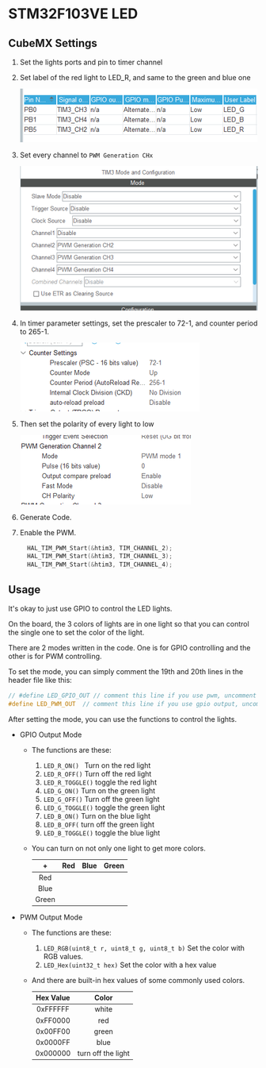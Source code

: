 # STM32F103VE LED

## CubeMX Settings

1. Set the lights ports and pin to timer channel

2. Set label of the red light to LED_R, and same to the green and blue one

   ![image-20230422012733777](led/image-20230422012733777-16820980592481.png)

3. Set every channel to `PWM Generation CHx`

   ![image-20230422013118852](led/image-20230422013118852.png)

4. In timer parameter settings, set the prescaler to 72-1, and counter period to 265-1. 

   ![image-20230422012918771](led/image-20230422012918771-16820981642512.png)

5. Then set the polarity of every light to low

   ![image-20230422013003761](led/image-20230422013003761.png)

6. Generate Code. 

7. Enable the PWM. 

   ```C
     HAL_TIM_PWM_Start(&htim3, TIM_CHANNEL_2);
     HAL_TIM_PWM_Start(&htim3, TIM_CHANNEL_3);
     HAL_TIM_PWM_Start(&htim3, TIM_CHANNEL_4);
   ```

   



## Usage

It's okay to just use GPIO to control the LED lights. 

On the board, the 3 colors of lights are in one light so that you can control the single one to set the color of the light. 

There are 2 modes written in the code. One is for GPIO controlling and the other is for PWM controlling. 

To set the mode, you can simply comment the 19th and 20th lines in the header file like this:

```c
// #define LED_GPIO_OUT // comment this line if you use pwm, uncomment this line if you use gpio output
#define LED_PWM_OUT  // comment this line if you use gpio output, uncomment this line if you use pwm
```

After setting the mode, you can use the functions to control the lights. 

- GPIO Output Mode

  - The functions are these:

     1. `LED_R_ON() ` Turn on the red light
     2. `LED_R_OFF()` Turn off the red light
     3. `LED_R_TOGGLE()` toggle the red light
     4. `LED_G_ON()` Turn on the green light
     5. `LED_G_OFF()` Turn off the green light
     6. `LED_G_TOGGLE()` toggle the green light
     7. `LED_B_ON()` Turn on the blue light
     8. `LED_B_OFF(` turn off the green light
     9. `LED_B_TOGGLE()` toggle the blue light

  - You can turn on not only one light to get more colors.

    |   +   | Red  | Blue | Green |
    | :---: | :--: | :--: | :---: |
    |  Red  |      |      |       |
    | Blue  |      |      |       |
    | Green |      |      |       |

- PWM Output Mode

  - The functions are these:
  
    1. `LED_RGB(uint8_t r, uint8_t g, uint8_t b)` Set the color with RGB values.
    2. `LED_Hex(uint32_t hex)` Set the color with a hex value
  
  - And there are built-in hex values of some commonly used colors. 
  
    | Hex Value | Color |
    | :-------: | :---: |
    | 0xFFFFFF  | white |
    | 0xFF0000 | red |
    | 0x00FF00 | green |
    | 0x0000FF | blue |
    | 0x000000 | turn off the light |
    
    
  
  